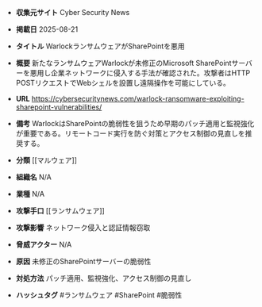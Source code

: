 - **収集元サイト**
Cyber Security News

- **掲載日**
2025-08-21

- **タイトル**
WarlockランサムウェアがSharePointを悪用

- **概要**
新たなランサムウェアWarlockが未修正のMicrosoft SharePointサーバーを悪用し企業ネットワークに侵入する手法が確認された。攻撃者はHTTP POSTリクエストでWebシェルを設置し遠隔操作を可能にしている。

- **URL**
https://cybersecuritynews.com/warlock-ransomware-exploiting-sharepoint-vulnerabilities/

- **備考**
WarlockはSharePointの脆弱性を狙うため早期のパッチ適用と監視強化が重要である。リモートコード実行を防ぐ対策とアクセス制御の見直しを推奨する。

- **分類**
[[マルウェア]]

- **組織名**
N/A

- **業種**
N/A

- **攻撃手口**
[[ランサムウェア]]

- **攻撃影響**
ネットワーク侵入と認証情報窃取

- **脅威アクター**
N/A

- **原因**
未修正のSharePointサーバーの脆弱性

- **対処方法**
パッチ適用、監視強化、アクセス制御の見直し

- **ハッシュタグ**
#ランサムウェア #SharePoint #脆弱性
